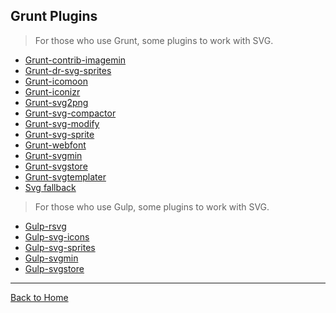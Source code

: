 ## Grunt Plugins

> For those who use Grunt, some plugins to work with SVG.

* [Grunt-contrib-imagemin](https://github.com/gruntjs/grunt-contrib-imagemin)
* [Grunt-dr-svg-sprites](https://github.com/drdk/grunt-dr-svg-sprites)
* [Grunt-icomoon](https://bitbucket.org/kluvi/grunt-icomoon)
* [Grunt-iconizr](https://www.npmjs.org/package/grunt-iconizr)
* [Grunt-svg2png](https://www.npmjs.org/package/grunt-svg2png)
* [Grunt-svg-compactor](https://www.npmjs.org/package/grunt-svg-compactor)
* [Grunt-svg-modify](https://www.npmjs.org/package/grunt-svg-modify)
* [Grunt-svg-sprite](https://www.npmjs.org/package/grunt-svg-sprite)
* [Grunt-webfont](https://www.npmjs.org/package/grunt-webfont)
* [Grunt-svgmin](https://www.npmjs.org/package/grunt-svgmin)
* [Grunt-svgstore](https://github.com/FWeinb/grunt-svgstore)
* [Grunt-svgtemplater](https://www.npmjs.org/package/grunt-svgtemplater)
* [Svg fallback](https://www.npmjs.org/package/svg_fallback)

> For those who use Gulp, some plugins to work with SVG.

* [Gulp-rsvg](https://www.npmjs.org/package/gulp-rsvg/)
* [Gulp-svg-icons](https://www.npmjs.org/package/gulp-svg-icons/)
* [Gulp-svg-sprites](https://www.npmjs.org/package/gulp-svg-sprites/)
* [Gulp-svgmin](https://www.npmjs.org/package/gulp-svgmin/)
* [Gulp-svgstore](https://github.com/w0rm/gulp-svgstore)

---
[Back to Home](https://github.com/knbknb/awesome-svg)
